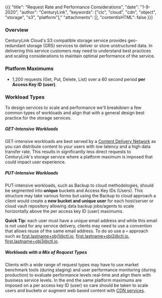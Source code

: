 {{{
  "title": "Request Rate and Performance Considerations",
  "date": "1-9-2020",
  "author": "CenturyLink",
  "keywords": ["clc", "cloud", "cdn", "object", "storage", "s3", "platform"],"
  "attachments": [],
  "contentIsHTML": false
}}}

### Overview
CenturyLink Cloud's S3 compatible storage service provides geo-redundant storage (GRS) services to deliver or store unstructured data. In delivering this service customers may need to understand best practices and scaling considerations to maintain optimal performance of the service.

### Platform Maximums
* 1,200 requests (Get, Put, Delete, List) over a 60 second period **per Access Key ID (user)**.

### Workload Types
To design services to scale and performance we'll breakdown a few common types of workloads and align that with a general design best practice for the storage services.

##### GET-Intensive Workloads
GET-intensive workloads are best served by a [Content Delivery Network](http://ctl.io/centurylink-cdn-options/) as you can distribute content to your users with low latency and a high data transfer rate. This results in significantly less direct requests to CenturyLink's storage service where a platform maximum is imposed that could impact user experience.

##### PUT-Intensive Workloads
PUT-intensive workloads, such as Backup to cloud methodologies, should be segmented into **unique** buckets and Access Key IDs (Users). This structure may take various forms but using the Backup to cloud approach a client would create a **new bucket and unique user** for each host/server or cloud vault repository allowing data backup jobs/agents to scale horizontally above the per access key ID (user) maximums.

**Quick Tip:** each user must have a unique email address and while this email is not used for any service delivery, clients may need to use a convention that allows reuse of the same email address. To do so use a ```+``` approach such as first.lastname+obj1@ctl.io, first.lastname+obj2@ctl.io, first.lastname+obj3@ctl.io.

##### Workloads with a Mix of Request Types
Clients with a wide range of request types may have to use market benchmark tools (during staging) and user performance monitoring (during production) to evaluate performance levels real-time and align them with business service levels. In the end the same platform maximums are imposed on a per access key ID (user) so care should be taken to scale users and buckets or augment web based content with [CDN services](http://ctl.io/centurylink-cdn-options/).
